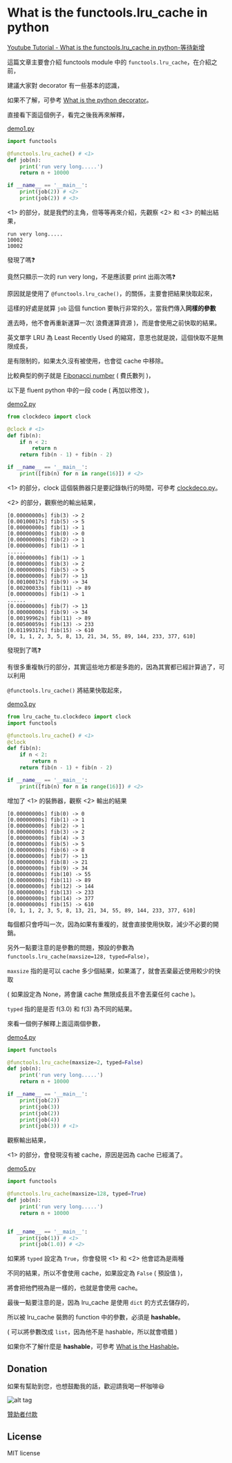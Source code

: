 # What is the functools.lru_cache in python

[Youtube Tutorial - What is the functools.lru_cache in python-等待新增](X)

這篇文章主要會介紹 functools module 中的 `functools.lru_cache`，在介紹之前，

建議大家對 decorator 有一些基本的認識，

如果不了解，可參考 [What is the python decorator](https://github.com/twtrubiks/python-notes/tree/master/what_is_the_python_decorator)。

直接看下面這個例子，看完之後我再來解釋，

[demo1.py](https://github.com/twtrubiks/python-notes/blob/master/what_is_the_functools.lru_cache/demo1.py)

```python
import functools

@functools.lru_cache() # <1>
def job(n):
    print('run very long.....')
    return n + 10000

if __name__ == '__main__':
    print(job(2)) # <2>
    print(job(2)) # <3>
```

<1> 的部分，就是我們的主角，但等等再來介紹，先觀察 <2> 和 <3> 的輸出結果，

```text
run very long.....
10002
10002
```

發現了嗎:question:

竟然只顯示一次的 run very long，不是應該要 print 出兩次嗎:question:

原因就是使用了 `@functools.lru_cache()`，的關係，主要會把結果快取起來，

這樣的好處是就算 `job` 這個 function 要執行非常的久，當我們傳入**同樣的參數**

進去時，他不會再重新運算一次( 浪費運算資源 )，而是會使用之前快取的結果。

英文單字 LRU 為 Least Recently Used 的縮寫，意思也就是說，這個快取不是無限成長，

是有限制的，如果太久沒有被使用，也會從 cache 中移除。

比較典型的例子就是 [Fibonacci number](https://en.wikipedia.org/wiki/Fibonacci_number) ( 費氏數列 )，

以下是 fluent python 中的一段 code ( 再加以修改 )，

[demo2.py](demo2.py)

```python
from clockdeco import clock

@clock # <1>
def fib(n):
    if n < 2:
        return n
    return fib(n - 1) + fib(n - 2)

if __name__ == '__main__':
    print([fib(n) for n in range(16)]) # <2>
```

<1> 的部分，clock 這個裝飾器只是要記錄執行的時間，可參考 [clockdeco.py](https://github.com/twtrubiks/python-notes/blob/master/what_is_the_functools.lru_cache/clockdeco.py)。

<2> 的部分，觀察他的輸出結果，

```text
[0.00000000s] fib(3) -> 2
[0.00100017s] fib(5) -> 5
[0.00000000s] fib(1) -> 1
[0.00000000s] fib(0) -> 0
[0.00000000s] fib(2) -> 1
[0.00000000s] fib(1) -> 1
......
[0.00000000s] fib(1) -> 1
[0.00000000s] fib(3) -> 2
[0.00000000s] fib(5) -> 5
[0.00000000s] fib(7) -> 13
[0.00100017s] fib(9) -> 34
[0.00200033s] fib(11) -> 89
[0.00000000s] fib(1) -> 1
......
[0.00000000s] fib(7) -> 13
[0.00000000s] fib(9) -> 34
[0.00199962s] fib(11) -> 89
[0.00500059s] fib(13) -> 233
[0.01199317s] fib(15) -> 610
[0, 1, 1, 2, 3, 5, 8, 13, 21, 34, 55, 89, 144, 233, 377, 610]
```

發現到了嗎:question:

有很多重複執行的部分，其實這些地方都是多跑的，因為其實都已經計算過了，可以利用

`@functools.lru_cache()` 將結果快取起來，

[demo3.py](demo3.py)

```python
from lru_cache_tu.clockdeco import clock
import functools

@functools.lru_cache() # <1>
@clock
def fib(n):
    if n < 2:
        return n
    return fib(n - 1) + fib(n - 2)

if __name__ == '__main__':
    print([fib(n) for n in range(16)]) # <2>
```

增加了 <1> 的裝飾器，觀察 <2> 輸出的結果

```text
[0.00000000s] fib(0) -> 0
[0.00000000s] fib(1) -> 1
[0.00000000s] fib(2) -> 1
[0.00000000s] fib(3) -> 2
[0.00000000s] fib(4) -> 3
[0.00000000s] fib(5) -> 5
[0.00000000s] fib(6) -> 8
[0.00000000s] fib(7) -> 13
[0.00000000s] fib(8) -> 21
[0.00000000s] fib(9) -> 34
[0.00000000s] fib(10) -> 55
[0.00000000s] fib(11) -> 89
[0.00000000s] fib(12) -> 144
[0.00000000s] fib(13) -> 233
[0.00000000s] fib(14) -> 377
[0.00000000s] fib(15) -> 610
[0, 1, 1, 2, 3, 5, 8, 13, 21, 34, 55, 89, 144, 233, 377, 610]
```

每個都只會呼叫一次，因為如果有重複的，就會直接使用快取，減少不必要的開銷。

另外一點要注意的是參數的問題，預設的參數為 `functools.lru_cache(maxsize=128, typed=False)`，

`maxsize` 指的是可以 cache 多少個結果，如果滿了，就會丟棄最近使用較少的快取

( 如果設定為 None，將會讓 cache 無限成長且不會丟棄任何 cache )。

`typed` 指的是是否 f(3.0) 和 f(3) 為不同的結果。

來看一個例子解釋上面這兩個參數，

[demo4.py](demo4.py)

```python
import functools

@functools.lru_cache(maxsize=2, typed=False)
def job(n):
    print('run very long.....')
    return n + 10000

if __name__ == '__main__':
    print(job(2))
    print(job(3))
    print(job(2))
    print(job(4))
    print(job(3)) # <1>
```

觀察輸出結果，

<1> 的部分，會發現沒有被 cache，原因是因為 cache 已經滿了。

[demo5.py](x)

```python
import functools

@functools.lru_cache(maxsize=128, typed=True)
def job(n):
    print('run very long.....')
    return n + 10000


if __name__ == '__main__':
    print(job(1)) # <1>
    print(job(1.0)) # <2>
```

如果將 `typed` 設定為 `True`，你會發現 <1> 和 <2> 他會認為是兩種

不同的結果，所以不會使用 cache，如果設定為 `False` ( 預設值 )，

將會把他們視為是一樣的，也就是會使用 cache。

最後一點要注意的是，因為 lru_cache 是使用 `dict` 的方式去儲存的，

所以被 lru_cache 裝飾的 function 中的參數，必須是 **hashable**。

( 可以將參數改成 `list`，因為他不是 hashable，所以就會噴錯 )

如果你不了解什麼是 **hashable**，可參考 [What is the Hashable](https://github.com/twtrubiks/fluent-python-notes/tree/master/what_is_the_hashable)。

## Donation

如果有幫助到您，也想鼓勵我的話，歡迎請我喝一杯咖啡:laughing:

![alt tag](https://i.imgur.com/LRct9xa.png)

[贊助者付款](https://payment.opay.tw/Broadcaster/Donate/9E47FDEF85ABE383A0F5FC6A218606F8)

## License

MIT license
